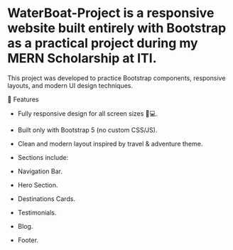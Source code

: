 # WaterBoat-Project is a responsive website built entirely with Bootstrap as a practical project during my MERN Scholarship at ITI.
This project was developed to practice Bootstrap components, responsive layouts, and modern UI design techniques.

🚀 Features

- Fully responsive design for all screen sizes 📱💻.

- Built only with Bootstrap 5 (no custom CSS/JS).

- Clean and modern layout inspired by travel & adventure theme.

* Sections include:

- Navigation Bar.

- Hero Section.

- Destinations Cards.

- Testimonials.

- Blog.

- Footer.
